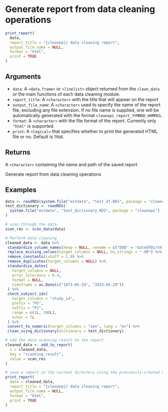 # Generate report from data cleaning operations

```r
print_report(
  data,
  report_title = "{cleanepi} data cleaning report",
  output_file_name = NULL,
  format = "html",
  print = TRUE
)
```

## Arguments

- `data`: A `<data.frame>` or `<linelist>` object returned from the `clean_data` or the main functions of each data cleaning module.
- `report_title`: A `<character>` with the title that will appear on the report
- `output_file_name`: A `<character>` used to specify the name of the report file, excluding any file extension. If no file name is supplied, one will be automatically generated with the format `cleanepi_report_YYMMDD_HHMMSS`.
- `format`: A `<character>` with the file format of the report. Currently only `"html"` is supported.
- `print`: A `<logical>` that specifies whether to print the generated HTML file or no. Default is `TRUE`.

## Returns

A `<character>` containing the name and path of the saved report

Generate report from data cleaning operations

## Examples

```r
data <- readRDS(system.file("extdata", "test_df.RDS", package = "cleanepi"))
test_dictionary <- readRDS(
  system.file("extdata", "test_dictionary.RDS", package = "cleanepi")
)

# scan through the data
scan_res <- scan_data(data)

# Perform data cleaning
cleaned_data <- data %>%
 standardize_column_names(keep = NULL, rename = c("DOB" = "dateOfBirth")) %>%
 replace_missing_values(target_columns = NULL, na_strings = "-99") %>%
 remove_constants(cutoff = 1.0) %>%
 remove_duplicates(target_columns = NULL) %>%
 standardize_dates(
   target_columns = NULL,
   error_tolerance = 0.4,
   format = NULL,
   timeframe = as.Date(c("1973-05-29", "2023-05-29"))
 ) %>%
 check_subject_ids(
   target_columns = "study_id",
   prefix = "PS",
   suffix = "P2",
   range = c(1L, 100L),
   nchar = 7L
 ) %>%
 convert_to_numeric(target_columns = "sex", lang = "en") %>%
 clean_using_dictionary(dictionary = test_dictionary)

# add the data scanning result to the report
cleaned_data <- add_to_report(
  x = cleaned_data,
  key = "scanning_result",
  value = scan_res
)

# save a report in the current directory using the previously-created objects
print_report(
  data = cleaned_data,
  report_title = "{cleanepi} data cleaning report",
  output_file_name = NULL,
  format = "html",
  print = TRUE
)
```
